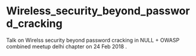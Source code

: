 # Wireless_security_beyond_password_cracking
Talk on Wirelss security beyond password cracking in NULL + OWASP combined meetup delhi chapter on 24 Feb 2018 .
